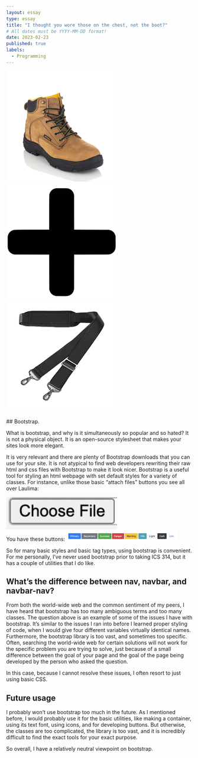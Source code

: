 ```yaml
---
layout: essay
type: essay
title: "I thought you wore those on the chest, not the boot?"
# All dates must be YYYY-MM-DD format!
date: 2023-02-23
published: true
labels:
  - Programming
---
```

<div class="text-center p-4">
<img width="300px" class="rounded float-start pe-4" src="../img/bootstrap/boot.png">
<img width="300px" class="rounded float-start pe-4" src="../img/bootstrap/plus.png">
<img width="300px" class="rounded float-start pe-4" src="../img/bootstrap/strap.png">
</div>
<br>
## Bootstrap.

What is bootstrap, and why is it simultaneously so popular and so hated? It is not a physical object. It is an open-source stylesheet that makes your sites look more elegant. 

It is very relevant and there are plenty of Bootstrap downloads that you can use for your site. It is not atypical to find web developers rewriting their raw html and css files with Bootstrap to make it look nicer. Bootstrap is a useful tool for styling an html webpage with set default styles for a variety of classes. For instance, unlike those basic “attach files” buttons you see all over Laulima:

<img width="300px" class="rounded float-start pe-4" src="../img/bootstrap/button.png">
<br>
You have these buttons:

<img width="300px" class="rounded float-start pe-4" src="../img/bootstrap/buttonbootstrap.png">

So for many basic styles and basic tag types, using bootstrap is convenient. For me personally, I’ve never used bootstrap prior to taking ICS 314, but it has a couple of utilities that I do like.

## What’s the difference between nav, navbar, and navbar-nav?

From both the world-wide web and the common sentiment of my peers, I have heard that bootstrap has too many ambiguous terms and too many classes. The question above is an example of some of the issues I have with bootstrap. It’s similar to the issues I ran into before I learned proper styling of code, when I would give four different variables virtually identical names. Furthermore, the bootstrap library is too vast, and sometimes too specific. Often, searching the world-wide web for certain solutions will not work for the specific problem you are trying to solve, just because of a small difference between the goal of your page and the goal of the page being developed by the person who asked the question. 

In this case, because I cannot resolve these issues, I often resort to just using basic CSS. 

## Future usage

I probably won’t use bootstrap too much in the future. As I mentioned before, I would probably use it for the basic utilities, like making a container, using its text font, using icons, and for developing buttons. But otherwise, the classes are too complicated, the library is too vast, and it is incredibly difficult to find the exact tools for your exact purpose.

So overall, I have a relatively neutral viewpoint on bootstrap.


